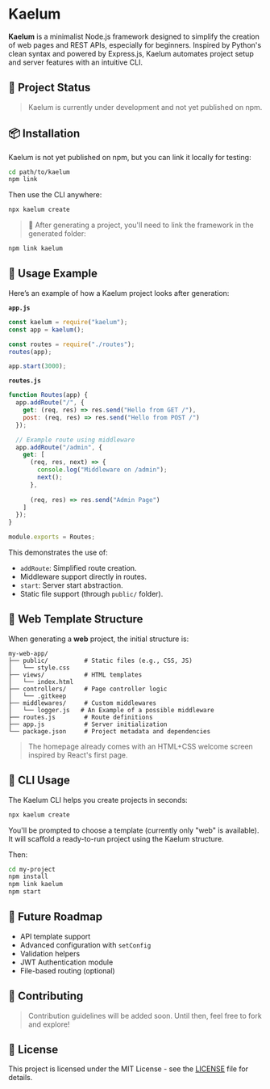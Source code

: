 # Kaelum

**Kaelum** is a minimalist Node.js framework designed to simplify the creation of web pages and REST APIs, especially for beginners. Inspired by Python's clean syntax and powered by Express.js, Kaelum automates project setup and server features with an intuitive CLI.

## 🚧 Project Status

> Kaelum is currently under development and not yet published on npm.

## 📦 Installation

Kaelum is not yet published on npm, but you can link it locally for testing:

```bash
cd path/to/kaelum
npm link
````

Then use the CLI anywhere:

```bash
npx kaelum create
```

> 🔗 After generating a project, you'll need to link the framework in the generated folder:

```bash
npm link kaelum
```

## 🔧 Usage Example

Here’s an example of how a Kaelum project looks after generation:

**`app.js`**

```js
const kaelum = require("kaelum");
const app = kaelum();

const routes = require("./routes");
routes(app);

app.start(3000);
```

**`routes.js`**

```js
function Routes(app) {
  app.addRoute("/", {
    get: (req, res) => res.send("Hello from GET /"),
    post: (req, res) => res.send("Hello from POST /")
  });

  // Example route using middleware
  app.addRoute("/admin", {
    get: [
      (req, res, next) => {
        console.log("Middleware on /admin");
        next();
      },
      
      (req, res) => res.send("Admin Page")
    ]
  });
}

module.exports = Routes;
```

This demonstrates the use of:

* `addRoute`: Simplified route creation.
* Middleware support directly in routes.
* `start`: Server start abstraction.
* Static file support (through `public/` folder).

## 📁 Web Template Structure

When generating a **web** project, the initial structure is:

```
my-web-app/
├── public/          # Static files (e.g., CSS, JS)
│   └── style.css
├── views/           # HTML templates
│   └── index.html
├── controllers/     # Page controller logic
│   └── .gitkeep
├── middlewares/     # Custom middlewares
│   └── logger.js   # An Example of a possible middleware
├── routes.js        # Route definitions
├── app.js           # Server initialization
└── package.json     # Project metadata and dependencies
```

> The homepage already comes with an HTML+CSS welcome screen inspired by React's first page.

## 🚀 CLI Usage

The Kaelum CLI helps you create projects in seconds:

```bash
npx kaelum create
```

You'll be prompted to choose a template (currently only "web" is available). It will scaffold a ready-to-run project using the Kaelum structure.

Then:

```bash
cd my-project
npm install
npm link kaelum
npm start
```

## 🔮 Future Roadmap

* API template support
* Advanced configuration with `setConfig`
* Validation helpers
* JWT Authentication module
* File-based routing (optional)

## 🤝 Contributing

> Contribution guidelines will be added soon. Until then, feel free to fork and explore!

## 📌 License

This project is licensed under the MIT License - see the [LICENSE](LICENSE) file for details.
